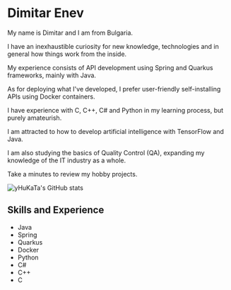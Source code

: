 # Dimitar Enev

My name is Dimitar and I am from Bulgaria.

I have an inexhaustible curiosity for new knowledge, technologies and in general how things work from the inside.

My experience consists of API development using Spring and Quarkus frameworks, mainly with Java.

As for deploying what I've developed, I prefer user-friendly self-installing APIs using Docker containers.

I have experience with C, C++, C# and Python in my learning process, but purely amateurish.

I am attracted to how to develop artificial intelligence with TensorFlow and Java.

I am also studying the basics of Quality Control (QA), expanding my knowledge of the IT industry as a whole.

Take a minutes to review my hobby projects.

![yHuKaTa's GitHub stats](https://github-readme-stats.vercel.app/api?username=yhukata&theme=gotham&show_icons=true)


## Skills and Experience
* Java
* Spring
* Quarkus
* Docker
* Python
* C#
* C++
* C
